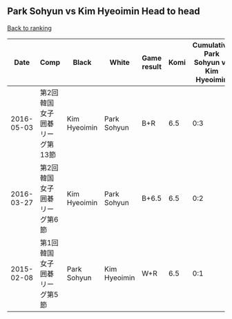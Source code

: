 ## Park Sohyun vs Kim Hyeoimin Head to head

[Back to ranking](../../index.md)




| **Date** | **Comp** | **Black** | **White** | **Game result** | **Komi** | **Cumulative Park Sohyun vs Kim Hyeoimin** | **Park Sohyun streak** | **Kim Hyeoimin streak** | 
| --- | --- | --- | --- | --- | --- | --- | --- | --- |
| 2016-05-03 | 第2回韓国女子囲碁リーグ第13節 | Kim Hyeoimin | Park Sohyun | B+R | 6.5 | 0:3 | 0 | 3 | 
| 2016-03-27 | 第2回韓国女子囲碁リーグ第6節 | Kim Hyeoimin | Park Sohyun | B+6.5 | 6.5 | 0:2 | 0 | 2 | 
| 2015-02-08 | 第1回韓国女子囲碁リーグ第5節 | Park Sohyun | Kim Hyeoimin | W+R | 6.5 | 0:1 | 0 | 1 |




